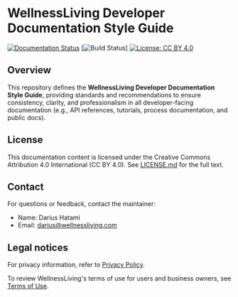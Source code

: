 # WellnessLiving Developer Documentation Style Guide

[![Documentation Status](https://img.shields.io/badge/docs-latest-brightgreen)](https://github.com/WellnessLivingInc/developer-docs-style-guide)
[![Build Status](https://img.shields.io/badge/build-passing-green)]
[![License: CC BY 4.0](https://img.shields.io/badge/License-CC%20BY%204.0-lightgrey.svg)](https://creativecommons.org/licenses/by/4.0/)

## Overview

This repository defines the **WellnessLiving Developer Documentation Style Guide**, providing standards and recommendations to ensure consistency, clarity, and professionalism in all developer-facing documentation (e.g., API references, tutorials, process documentation, and public docs).

## License

This documentation content is licensed under the Creative Commons Attribution 4.0 International (CC BY 4.0). See [LICENSE.md](LICENSE.md) for the full text.  

## Contact

For questions or feedback, contact the maintainer:
* Name: Darius Hatami
* Email: darius@wellnessliving.com

## Legal notices

For privacy information, refer to [Privacy Policy](https://www.wellnessliving.com/knowledge-sharing/privacy-policy/).

To review WellnessLiving's terms of use for users and business owners, see [Terms of Use](https://www.wellnessliving.com/knowledge-sharing/terms-of-use/).